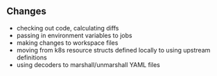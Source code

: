 ## Changes
- checking out code, calculating diffs
- passing in environment variables to jobs
- making changes to workspace files
- moving from k8s resource structs defined locally to using upstream definitions
- using decoders to marshall/unmarshall YAML files